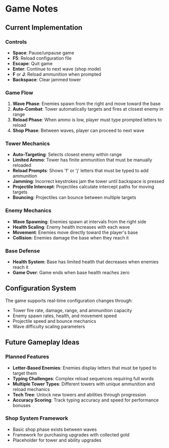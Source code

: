 # Game Notes

## Current Implementation

### Controls

- **Space**: Pause/unpause game
- **F5**: Reload configuration file  
- **Escape**: Quit game
- **Enter**: Continue to next wave (shop mode)
- **F** or **J**: Reload ammunition when prompted
- **Backspace**: Clear jammed tower

### Game Flow

1. **Wave Phase**: Enemies spawn from the right and move toward the base
2. **Auto-Combat**: Tower automatically targets and fires at closest enemy in range
3. **Reload Phase**: When ammo is low, player must type prompted letters to reload
4. **Shop Phase**: Between waves, player can proceed to next wave

### Tower Mechanics

- **Auto-Targeting**: Selects closest enemy within range
- **Limited Ammo**: Tower has finite ammunition that must be manually reloaded
- **Reload Prompts**: Shows 'f' or 'j' letters that must be typed to add ammunition
- **Jamming**: Incorrect keystrokes jam the tower until backspace is pressed
- **Projectile Intercept**: Projectiles calculate intercept paths for moving targets
- **Bouncing**: Projectiles can bounce between multiple targets

### Enemy Mechanics

- **Wave Spawning**: Enemies spawn at intervals from the right side
- **Health Scaling**: Enemy health increases with each wave
- **Movement**: Enemies move directly toward the player's base
- **Collision**: Enemies damage the base when they reach it

### Base Defense

- **Health System**: Base has limited health that decreases when enemies reach it
- **Game Over**: Game ends when base health reaches zero

## Configuration System

The game supports real-time configuration changes through:

- Tower fire rate, damage, range, and ammunition capacity
- Enemy spawn rates, health, and movement speed  
- Projectile speed and bounce mechanics
- Wave difficulty scaling parameters

## Future Gameplay Ideas

### Planned Features

- **Letter-Based Enemies**: Enemies display letters that must be typed to target them
- **Typing Challenges**: Complex reload sequences requiring full words
- **Multiple Tower Types**: Different towers with unique ammunition and reload mechanics
- **Tech Tree**: Unlock new towers and abilities through progression
- **Accuracy Scoring**: Track typing accuracy and speed for performance bonuses

### Shop System Framework

- Basic shop phase exists between waves
- Framework for purchasing upgrades with collected gold
- Placeholder for tower and ability upgrades
